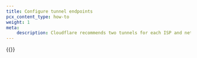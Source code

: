 ```yaml
---
title: Configure tunnel endpoints
pcx_content_type: how-to
weight: 1
meta:
    description: Cloudflare recommends two tunnels for each ISP and network location router combination, one per Cloudflare endpoint. Learn how to configure IPsec or GRE tunnels.
---
```


{{<render file="_tunnel-endpoints.md" productFolder="magic-transit" withParameters="`169.254.244.0/20` (this address space is also a [link-local address](https://en.wikipedia.org/wiki/Link-local_address));;Magic WAN;;**Magic WAN** > **Configuration**;;/magic-wan/reference/tunnels/#ipsec-tunnels;;/magic-wan/get-started/configure-static-routes/;;/magic-wan/reference/tunnels/;;/magic-wan/how-to/tunnel-health-checks/;;/magic-wan/reference/probe-construction/;;/magic-wan/reference/anti-replay-protection/">}}